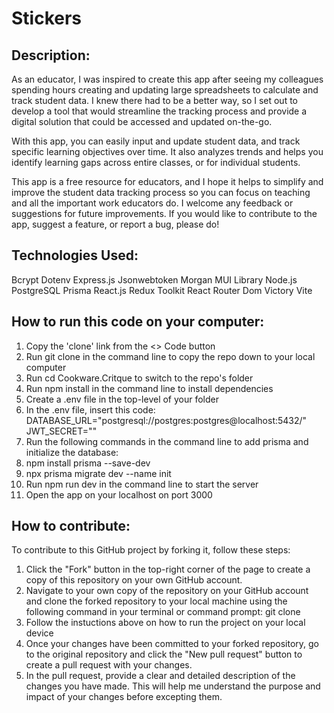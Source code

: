 # Stickers

## Description:
As an educator, I was inspired to create this app after seeing my colleagues spending hours creating and updating large spreadsheets to calculate and track student data. I knew there had to be a better way, so I set out to develop a tool that would streamline the tracking process and provide a digital solution that could be accessed and updated on-the-go.

With this app, you can easily input and update student data, and track specific learning objectives over time. It also analyzes trends and helps you identify learning gaps across entire classes, or for individual students.

This app is a free resource for educators, and I hope it helps to simplify and improve the student data tracking process so you can focus on teaching and all the important work educators do. I welcome any feedback or suggestions for future improvements. If you would like to contribute to the app, suggest a feature, or report a bug, please do!

## Technologies Used:
Bcrypt
Dotenv
Express.js
Jsonwebtoken
Morgan
MUI Library
Node.js
PostgreSQL
Prisma
React.js
Redux Toolkit
React Router Dom
Victory 
Vite

## How to run this code on your computer:
1. Copy the 'clone' link from the <> Code button
2. Run git clone <copied link> in the command line to copy the repo down to your local computer
3. Run cd Cookware.Critque to switch to the repo's folder
4. Run npm install in the command line to install dependencies
5. Create a .env file in the top-level of your folder
6. In the .env file, insert this code:
DATABASE_URL="postgresql://postgres:postgres@localhost:5432/<database name>"
JWT_SECRET="<some secret>"
7. Run the following commands in the command line to add prisma and initialize the database:
8. npm install prisma --save-dev
9. npx prisma migrate dev --name init
10. Run npm run dev in the command line to start the server
11. Open the app on your localhost on port 3000

## How to contribute:
To contribute to this GitHub project by forking it, follow these steps:
1. Click the "Fork" button in the top-right corner of the page to create a copy of this repository on your own GitHub account.
2. Navigate to your own copy of the repository on your GitHub account and clone the forked repository to your local machine using the following command in your terminal or command prompt: git clone <URL of your forked repository>
3. Follow the instuctions above on how to run the project on your local device
4. Once your changes have been committed to your forked repository, go to the original repository and click the "New pull request" button to create a pull request with your changes.
5. In the pull request, provide a clear and detailed description of the changes you have made. This will help me understand the purpose and impact of your changes before excepting them.


